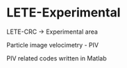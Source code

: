 # LETE-Experimental
LETE-CRC -> Experimental area

Particle image velocimetry - PIV

PIV related codes written in Matlab
